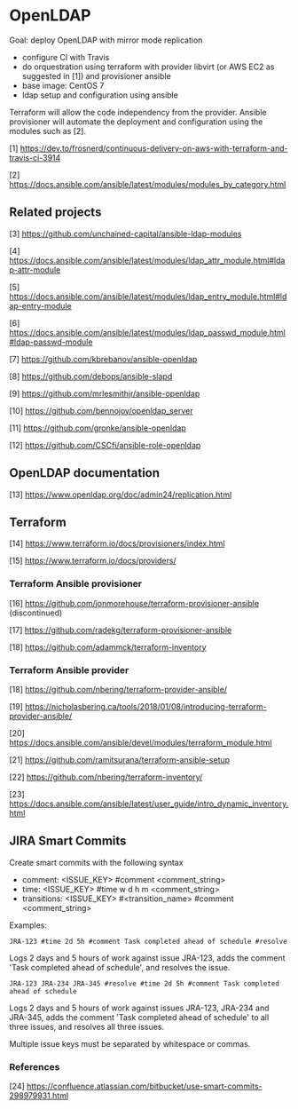 # OpenLDAP

Goal: deploy OpenLDAP with mirror mode replication

- configure CI with Travis
- do orquestration using terraform with provider libvirt (or AWS EC2 as suggested in [1]) and provisioner ansible
- base image: CentOS 7
- ldap setup and configuration using ansible

Terraform will allow the code independency from the provider. Ansible provisioner will automate the deployment and configuration using the modules such as [2].

[1] https://dev.to/frosnerd/continuous-delivery-on-aws-with-terraform-and-travis-ci-3914

[2] https://docs.ansible.com/ansible/latest/modules/modules_by_category.html

## Related projects

[3] https://github.com/unchained-capital/ansible-ldap-modules

[4] https://docs.ansible.com/ansible/latest/modules/ldap_attr_module.html#ldap-attr-module

[5] https://docs.ansible.com/ansible/latest/modules/ldap_entry_module.html#ldap-entry-module

[6] https://docs.ansible.com/ansible/latest/modules/ldap_passwd_module.html#ldap-passwd-module

[7] https://github.com/kbrebanov/ansible-openldap

[8] https://github.com/debops/ansible-slapd

[9] https://github.com/mrlesmithjr/ansible-openldap

[10] https://github.com/bennojoy/openldap_server

[11] https://github.com/gronke/ansible-openldap

[12] https://github.com/CSCfi/ansible-role-openldap

## OpenLDAP documentation

[13] https://www.openldap.org/doc/admin24/replication.html

## Terraform

[14] https://www.terraform.io/docs/provisioners/index.html

[15] https://www.terraform.io/docs/providers/

### Terraform Ansible provisioner

[16] https://github.com/jonmorehouse/terraform-provisioner-ansible (discontinued)

[17] https://github.com/radekg/terraform-provisioner-ansible

[18] https://github.com/adammck/terraform-inventory

### Terraform Ansible provider

[18] https://github.com/nbering/terraform-provider-ansible/

[19] https://nicholasbering.ca/tools/2018/01/08/introducing-terraform-provider-ansible/

[20] https://docs.ansible.com/ansible/devel/modules/terraform_module.html

[21] https://github.com/ramitsurana/terraform-ansible-setup

[22] https://github.com/nbering/terraform-inventory/

[23] https://docs.ansible.com/ansible/latest/user_guide/intro_dynamic_inventory.html

## JIRA Smart Commits

Create smart  commits with the following syntax

- comment: <ignored text> <ISSUE_KEY> <ignored text> #comment <comment_string>
- time: <ignored text> <ISSUE_KEY> <ignored text> #time <value>w <value>d <value>h <value>m <comment_string>
- transitions: <ignored text> <ISSUE_KEY> <ignored text> #<transition_name> #comment <comment_string>
 
 Examples:

`JRA-123 #time 2d 5h #comment Task completed ahead of schedule #resolve`

Logs 2 days and 5 hours of work against issue JRA-123, adds the comment 'Task completed ahead of schedule', 
and resolves the issue.

`JRA-123 JRA-234 JRA-345 #resolve #time 2d 5h #comment Task completed ahead of schedule`

Logs 2 days and 5 hours of work against issues JRA-123, JRA-234 and JRA-345, adds the comment 
'Task completed ahead of schedule' to all three issues, and resolves all three issues.

Multiple issue keys must be separated by whitespace or commas.

### References

[24] https://confluence.atlassian.com/bitbucket/use-smart-commits-298979931.html
